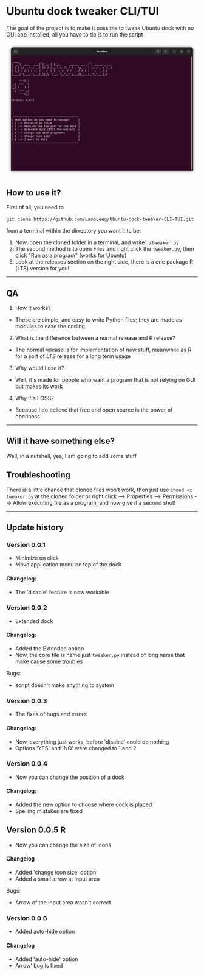 # Ubuntu dock tweaker CLI/TUI
The goal of the project is to make it possible to tweak Ubuntu dock with no GUI app installed, all you have to do is to run the script

![This is how Dock tweaker looks like](TheLook.png)

## How to use it?
First of all, you need to 
```
git clone https://github.com/LambLeeg/Ubuntu-dock-tweaker-CLI-TUI.git
```
 from a terminal within the dirrectory you want it to be.

1. Now, open the cloned folder in a terminal, and write `./tweaker.py`
2. The second method is to open Files and right click the `tweaker.py`, then click "Run as a program" (works for Ubuntu)
3. Look at the releases section on the right side, there is a one package R (LTS) version for you!
___

## QA
1. How it works?
- These are simple, and easy to write Python files; they are made as modules to ease the coding

2. What is the difference between a normal release and R release?
- The normal release is for implementation of new stuff, meanwhile as R for a sort of _LTS_ release for a long term usage

3. Why would I use it?
- Well, it's made for people who want a program that is not relying on GUI but makes its work

4. Why it's FOSS?
- Because I do believe that free and open source is the power of openness
___

## Will it have something else?
Well, in a nutshell, yes; I am going to add some stuff

## Troubleshooting
There is a little chance that cloned files won't work, then just use `chmod +x tweaker.py` at the cloned folder or right click --> Properties --> Permissions --> Allow executing file as a program, and now give it a second shot!

___
## Update history

### Version 0.0.1
- Minimize on click
- Move application menu on top of the dock

#### Changelog:
- The 'disable' feature is now workable

### Version 0.0.2
- Extended dock

#### Changelog:
- Added the Extended option
- Now, the core file is name just `tweaker.py` instead of long name that make cause some troubles

Bugs:
- script doesn't make anything to system

### Version 0.0.3
- The fixes of bugs and errors

#### Changelog:
- Now, everything just works, before 'disable' could do nothing
- Options 'YES' and 'NO' were changed to 1 and 2

### Version 0.0.4
- Now you can change the position of a dock

#### Changelog:
- Added the new option to choose where dock is placed
- Spelling mistakes are fixed

## Version 0.0.5 R
- Now you can change the size of icons

#### Changelog
- Added 'change icon size' option
- Added a small arrow at input area

Bugs:
- Arrow of the input area wasn't correct

### Version 0.0.6
- Added auto-hide option

#### Changelog
- Added 'auto-hide' option
- Arrow' bug is fixed
